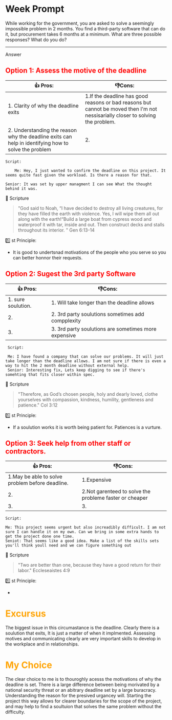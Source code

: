 # Week  Prompt

While working for the government, you are asked to solve a seemingly impossible problem in 2 months. You find a third-party software that can do it, but procurement takes 6 months at a minimum. What are three possible responses? What do you do?

---

Answer

## <span style='color: red;'> Option 1: Assess the motive of the deadline</span>

| 👍 Pros: | 👎Cons: |
| -------- | ------- |
| 1. Clarity of why the deadline exits| 1.If the deadline has good reasons or bad reasons but cannot be moved then I'm not nessisarially closer to solving the problem. |
| 2. Understanding the reason why the deadline exits can help in identifying how to solve the problem| 2.      |


    Script: 

        Me: Hey, I just wanted to confirm the deadline on this project. It seems quite fast given the workload. Is there a reason for that.

    Senior: It was set by upper managment I can see What the thought behind it was.

📖 Scripture

>"God said to Noah, “I have decided to destroy all living creatures, for they have filled the earth with violence. Yes, I will wipe them all out along with the earth!“Build a large boat from cypress wood and waterproof it with tar, inside and out. Then construct decks and stalls throughout its interior. " Gen 6:13-14

  

1️⃣ st Principle:

- It is good to undertsnad motivations of the people who you serve so you can better honnor their requests. 

## <span style='color: red;'>Option 2: Sugest the 3rd party Software </span>

| 👍 Pros: | 👎Cons: |
| -------- | ------- |
| 1. sure soulution. | 1. Will take longer than the deadline allows|
| 2.                 | 2. 3rd party soulutions sometimes add compplexity|
| 3.                 | 3. 3rd party soulutions are sometimes more expensive|


     Script:
     
     Me: I have found a company that can solve our problems. It will just take longer than the deadline allows. I am not sure if there is even a way to hit the 2 month deadline without external help.
     Senior: Interesting fix, Lets keep digging to see if there's somehting that fits closer within spec.

📖 Scripture

>"Therefore, as God’s chosen people, holy and dearly loved, clothe yourselves with compassion, kindness, humility, gentleness and patience." Col 3:12

  

1️⃣ st Principle:

- If a soulution works it is worth being patient for. Patiences is a vurture. 

## <span style='color: red;'>Option 3: Seek help from other staff or contractors. </span>

| 👍 Pros: | 👎Cons: |
| -------- | ------- |
| 1.May be able to solve problem before deadline.| 1.Expensive|
| 2.       | 2.Not garenteed to solve the probleme faster or cheaper|
| 3.       | 3.      |


    Script:

    Me: This project seems urgent but also increadibly difficult. I am not sure I can handle it on my own. Can we bring in some extra hands to get the project done one time.
    Seniot: That seems like a good idea. Make a list of the skills sets you'll think youll need and we can figure something out

📖 Scripture

>"Two are better than one, because they have a good return for their labor." Eccleseaistes 4:9

  

1️⃣ st Principle:

- 
# <span style='color: Orange;'>Excursus </span>
The biggest issue in this circumastance is the deadline. Clearly there is a soulution that exits, It is just a matter of when it implmented. Assessing motives and communicating clearly are very important skills to develop in the workplace and in relationships.


# <span style='color: Orange;'>My Choice</span>
The clear choice to me is to thouroghly acesss the motivations of why the deadline is set. There is a large difference between being morivated by a national security threat or an abitrary deadline set by a large buracracy. Understanding the reason for the presived urgancey will. Starting the project this way allows for clearer boundaries for the scope of the project, and may help to find a soultuion that solves the same problem without the difficulty. 